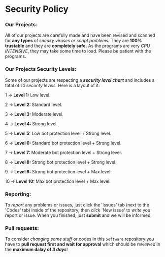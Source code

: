 # Security Policy

### Our Projects:
All of our projects are carefully made and have been revised and scanned for **any types** of *sneaky viruses or script problems.* They are **100% trustable** and they are **completely safe.** As the programs are very *CPU INTENSIVE*, they may take some time to load. Please be patient with the programs.

### Our Projects Security Levels:
Some of our projects are respecting a ***security level chart*** and includes a total of *10 security levels.* Here is a layout of it:

1 -> **Level 1:** Low level.

2 -> **Level 2:** Standard level.

3 -> **Level 3:** Moderate level.

4 -> **Level 4:** Strong level.

5 -> **Level 5:** Low bot protection level + Strong level.

6 -> **Level 6:** Standard bot protection level + Strong level.

7 -> **Level 7:** Moderate bot protection level + Strong level.

8 -> **Level 8:** Strong bot protection level + Strong level.

9 -> **Level 9:** Strong bot protection level + Max level.

10 -> **Level 10:** Max bot protection level + Max level.

### Reporting: 
To *report* any problems or issues, just click the 'Issues' tab (next to the 'Codes' tab) inside of the repository, then *click* 'New issue' to *write* you report or issue. When you finished, just **submit** and we will be informed.

### Pull requests:
To consider *changing some stuff* or codes in this `Software` repository you have to **pull request first and wait for approval** which should be *reviewed* in the **maximum dalay of ***3 days*****!
